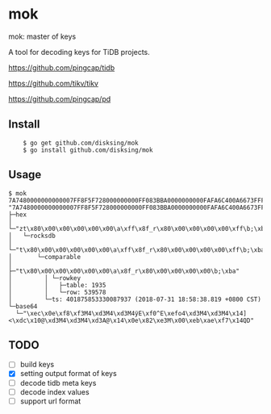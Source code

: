 # mok
mok: master of keys

A tool for decoding keys for TiDB projects.

https://github.com/pingcap/tidb

https://github.com/tikv/tikv

https://github.com/pingcap/pd

## Install
```
    $ go get github.com/disksing/mok
    $ go install github.com/disksing/mok
```

## Usage
```
$ mok 7A7480000000000007FF8F5F728000000000FF083BBA0000000000FAFA6C400A6673FFFE
"7A7480000000000007FF8F5F728000000000FF083BBA0000000000FAFA6C400A6673FFFE"
├─hex
│ └─"zt\x80\x00\x00\x00\x00\x00\a\xff\x8f_r\x80\x00\x00\x00\x00\xff\b;\xba\x00\x00\x00\x00\x00\xfa\xfal@\nfs\xff\xfe"
│   └─rocksdb
│     └─"t\x80\x00\x00\x00\x00\x00\a\xff\x8f_r\x80\x00\x00\x00\x00\xff\b;\xba\x00\x00\x00\x00\x00\xfa\xfal@\nfs\xff\xfe"
│       └─comparable
│         ├─"t\x80\x00\x00\x00\x00\x00\a\x8f_r\x80\x00\x00\x00\x00\b;\xba"
│         │ └─rowkey
│         │   ├─table: 1935
│         │   └─row: 539578
│         └─ts: 401875853330087937 (2018-07-31 18:58:38.819 +0800 CST)
└─base64
  └─"\xec\x0e\xf8\xf3M4\xd3M4\xd3M4ӱE\xf0^E\xefo4\xd3M4\xd3M4\x14]<\xdc\x10@\xd3M4\xd3M4\xd3A@\x14\x0e\x82\xe3M\x00\xeb\xae\xf7\x14QD"
```

## TODO

- [ ] build keys
- [x] setting output format of keys
- [ ] decode tidb meta keys
- [ ] decode index values
- [ ] support url format
